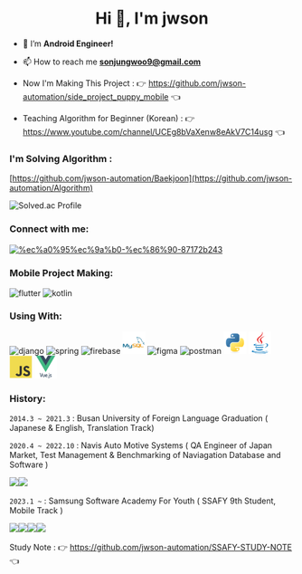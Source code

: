 <h1 align="center">Hi 👋, I'm jwson</h1>

- 🌱 I’m **Android Engineer!**

- 📫 How to reach me **sonjungwoo9@gmail.com**

- Now I'm Making This Project : 👉 https://github.com/jwson-automation/side_project_puppy_mobile 👈

- Teaching Algorithm for Beginner (Korean) : 👉 https://www.youtube.com/channel/UCEg8bVaXenw8eAkV7C14usg 👈

<h3 align="left">I'm Solving Algorithm : </h3>

[https://github.com/jwson-automation/Baekjoon](https://github.com/jwson-automation/Algorithm)

![Solved.ac Profile](http://mazassumnida.wtf/api/v2/generate_badge?boj=sonjungwoo9)

<h3 align="left">Connect with me:</h3>
<p align="left">
<a href="https://linkedin.com/in/%ec%a0%95%ec%9a%b0-%ec%86%90-87172b243" target="blank"><img align="center" src="https://raw.githubusercontent.com/rahuldkjain/github-profile-readme-generator/master/src/images/icons/Social/linked-in-alt.svg" alt="%ec%a0%95%ec%9a%b0-%ec%86%90-87172b243" height="30" width="40" /></a>
</p>

<h3 align="left">Mobile Project Making:</h3>

<p align="left"> 
  <img src="https://www.vectorlogo.zone/logos/flutterio/flutterio-icon.svg" alt="flutter" width="40" height="40"/>
  
  <img src="https://www.vectorlogo.zone/logos/kotlinlang/kotlinlang-icon.svg" alt="kotlin" width="40" height="40"/>
  
</p>

<h3 align="left">Using With:</h3>

<p align="left">
  
  <img src="https://cdn.worldvectorlogo.com/logos/django.svg" alt="django" width="40" height="40"/>
  <img src="https://www.vectorlogo.zone/logos/springio/springio-icon.svg" alt="spring" width="40" height="40"/> 
  
  <img src="https://www.vectorlogo.zone/logos/firebase/firebase-icon.svg" alt="firebase" width="40" height="40"/> 
  <img src="https://raw.githubusercontent.com/devicons/devicon/master/icons/mysql/mysql-original-wordmark.svg" alt="mysql" width="40" height="40"/>
  
  <img src="https://www.vectorlogo.zone/logos/figma/figma-icon.svg" alt="figma" width="40" height="40"/>  
  <img src="https://www.vectorlogo.zone/logos/getpostman/getpostman-icon.svg" alt="postman" width="40" height="40"/>
  
  <img src="https://raw.githubusercontent.com/devicons/devicon/master/icons/python/python-original.svg" alt="python" width="40" height="40"/>
  <img src="https://raw.githubusercontent.com/devicons/devicon/master/icons/java/java-original.svg" alt="java" width="40" height="40"/>   
  <img src="https://raw.githubusercontent.com/devicons/devicon/master/icons/javascript/javascript-original.svg" alt="javascript" width="40" height="40"/>
  
  <img src="https://raw.githubusercontent.com/devicons/devicon/master/icons/vuejs/vuejs-original-wordmark.svg" alt="vuejs" width="40" height="40"/> 
    
</p>


<h3 align="left">History:</h3>

`2014.3 ~ 2021.3` : Busan University of Foreign Language Graduation ( Japanese & English, Translation Track)

`2020.4 ~ 2022.10` : Navis Auto Motive Systems ( QA Engineer of Japan Market, Test Management & Benchmarking of Naviagation Database and Software )

<img src="https://img.shields.io/badge/Jira-0052CC?style=for-the-badge&logo=Jira&logoColor=white"><img src="https://img.shields.io/badge/Confluence-172B4D?style=for-the-badge&logo=Confluence&logoColor=white">

`2023.1 ~` : Samsung Software Academy For Youth ( SSAFY 9th Student, Mobile Track )

<img src="https://img.shields.io/badge/Spring-6DB33F?style=for-the-badge&logo=Spring&logoColor=white"><img src="https://img.shields.io/badge/Vue.js-4FC08D?style=for-the-badge&logo=Vue.js&logoColor=white"><img src="https://img.shields.io/badge/Kotlin-7F52FF?style=for-the-badge&logo=Kotlin&logoColor=white"><img src="https://img.shields.io/badge/Flutter-02569B?style=for-the-badge&logo=Flutter&logoColor=white">

Study Note : 👉 https://github.com/jwson-automation/SSAFY-STUDY-NOTE 👈
